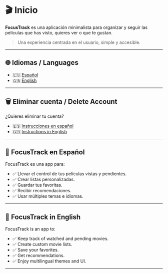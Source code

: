 # 🎬 Inicio

**FocusTrack** es una aplicación minimalista para organizar y seguir las películas que has visto, quieres ver o que te gustan.

> Una experiencia centrada en el usuario, simple y accesible.

---

## 🌐 Idiomas / Languages

- 🇪🇸 [Español](#focustrack-en-español)
- 🇬🇧 [English](#focustrack-in-english)

---

## 🗑️ Eliminar cuenta / Delete Account

¿Quieres eliminar tu cuenta?

- 🇪🇸 [Instrucciones en español](https://angelchv.github.io/FocusTrack/delete-account-es)
- 🇬🇧 [Instructions in English](https://angelchv.github.io/FocusTrack/delete-account-en)

---

## 📱 FocusTrack en Español

FocusTrack es una app para:

- ✅ Llevar el control de tus películas vistas y pendientes.
- ✅ Crear listas personalizadas.
- ✅ Guardar tus favoritas.
- ✅ Recibir recomendaciones.
- ✅ Usar múltiples temas e idiomas.

---

## 📱 FocusTrack in English

FocusTrack is an app to:

- ✅ Keep track of watched and pending movies.
- ✅ Create custom movie lists.
- ✅ Save your favorites.
- ✅ Get recommendations.
- ✅ Enjoy multilingual themes and UI.

---

